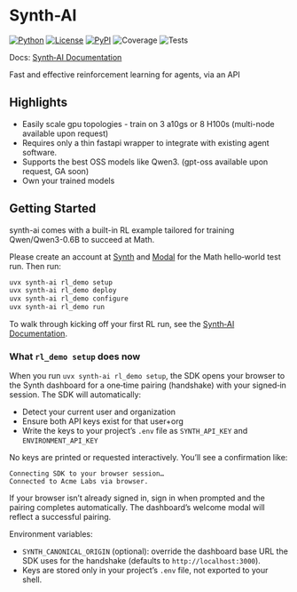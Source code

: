 # Synth-AI

[![Python](https://img.shields.io/badge/python-3.11+-blue)](https://www.python.org/)
[![License](https://img.shields.io/badge/license-MIT-green)](LICENSE)
[![PyPI](https://img.shields.io/badge/PyPI-0.2.4.dev9-orange)](https://pypi.org/project/synth-ai/)
![Coverage](https://img.shields.io/badge/coverage-0.0%25-red)
![Tests](https://img.shields.io/badge/tests-17%2F17%20passing-brightgreen)

Docs: [Synth‑AI Documentation](https://docs.usesynth.ai/synth-ai/introduction)

Fast and effective reinforcement learning for agents, via an API

## Highlights

- Easily scale gpu topologies - train on 3 a10gs or 8 H100s (multi-node available upon request)
- Requires only a thin fastapi wrapper to integrate with existing agent software.
- Supports the best OSS models like Qwen3. (gpt-oss available upon request, GA soon)
- Own your trained models

## Getting Started

synth-ai comes with a built-in RL example tailored for training Qwen/Qwen3-0.6B to succeed at Math.

Please create an account at [Synth](https://usesynth.ai) and [Modal](https://modal.com) for the Math hello‑world test run. Then run:

```bash
uvx synth-ai rl_demo setup
uvx synth-ai rl_demo deploy
uvx synth-ai rl_demo configure
uvx synth-ai rl_demo run
```

To walk through kicking off your first RL run, see the [Synth‑AI Documentation](https://docs.usesynth.ai/synth-ai/introduction).

### What `rl_demo setup` does now

When you run `uvx synth-ai rl_demo setup`, the SDK opens your browser to the Synth dashboard for a one‑time pairing (handshake) with your signed‑in session. The SDK will automatically:

- Detect your current user and organization
- Ensure both API keys exist for that user+org
- Write the keys to your project’s `.env` file as `SYNTH_API_KEY` and `ENVIRONMENT_API_KEY`

No keys are printed or requested interactively. You’ll see a confirmation like:

```
Connecting SDK to your browser session…
Connected to Acme Labs via browser.
```

If your browser isn’t already signed in, sign in when prompted and the pairing completes automatically. The dashboard’s welcome modal will reflect a successful pairing.

Environment variables:

- `SYNTH_CANONICAL_ORIGIN` (optional): override the dashboard base URL the SDK uses for the handshake (defaults to `http://localhost:3000`).
- Keys are stored only in your project’s `.env` file, not exported to your shell.
